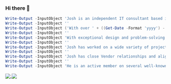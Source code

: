 ### Hi there 👋

```powershell
Write-Output -InputObject 'Josh is an independent IT consultant based in the metropolitan area of Frankfurt am Main, Germany providing expertise to corporate, enterprise, government clients.'
Write-Output -InputObject ''
Write-Output -InputObject ('With over ' + ((Get-Date -Format 'yyyy') - 1990)  + ' years of IT experience, Josh has built up a compelling reputation within his industry and is a respected technology consultant and developer.')
Write-Output -InputObject ''
Write-Output -InputObject 'With exceptional design and problem-solving skills through precise methodologies applied at both technical and business levels, Josh strives to achieve the best business outcomes. He is known for his attention to detail with infrastructure assessment, architecture/design, and implementation, from both customers and peers.'
Write-Output -InputObject ''
Write-Output -InputObject 'Josh has worked on a wide variety of projects either independently and with systems integrator, and as such, has developed a high level of skill and experience in his niche.'
Write-Output -InputObject ''
Write-Output -InputObject 'Josh has close Vendor relationships and aligns with industry and vendor best practices. He puts his heart and soul into every job he does, and values and maintains high ethical standards, integrity, and morals.'
Write-Output -InputObject ''
Write-Output -InputObject 'He is an active member on several well-known Internet forums, runs his own websites, a blogger and active on Twitter. He supports the open-source community, by publish a lot of his code and support several open-source projects.'
```
<a href="https://github.com/jhochwald">
  <img align="center" src="https://github-readme-stats.vercel.app/api?username=jhochwald&show_icons=true&theme=transparent" />
</a>
<a href="https://github.com/jhochwald">
  <img align="center" src="https://github-readme-stats.vercel.app/api/top-langs/?username=jhochwald&theme=transparent" />
</a>
